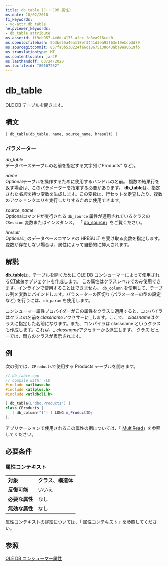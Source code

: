 ```yaml
---
title: db_table (C++ COM 属性)
ms.date: 10/02/2018
f1_keywords:
- vc-attr.db_table
helpviewer_keywords:
- db_table attribute
ms.assetid: ff9eb957-4e6d-4175-afcc-fd8ea916cec0
ms.openlocfilehash: 2b3be55a4ea118ef3441d3ea93f63e19ebdb3d79
ms.sourcegitcommit: 857fa6b530224fa6c18675138043aba9aa0619fb
ms.translationtype: MT
ms.contentlocale: ja-JP
ms.lasthandoff: 03/24/2020
ms.locfileid: "80167252"
---
```

# <a name="db_table"></a>db_table

OLE DB テーブルを開きます。

## <a name="syntax"></a>構文

```cpp
[ db_table(db_table, name, source_name, hresult) ]
```

### <a name="parameters"></a>パラメーター

*db_table*<br/>
データベーステーブルの名前を指定する文字列 ("Products" など)。

*name*<br/>
Optionalテーブルを操作するために使用するハンドルの名前。 複数の結果行を返す場合は、このパラメーターを指定する必要があります。 **db_table**は、指定された*名前*を持つ変数を生成します。この変数は、行セットを走査したり、複数のアクションクエリを実行したりするために使用できます。

*source_name*<br/>
Optionalコマンドが実行される `db_source` 属性が適用されているクラスの `CSession` 変数またはインスタンス。 「 [db_source](db-source.md)」をご覧ください。

*hresult*<br/>
Optionalこのデータベースコマンドの HRESULT を受け取る変数を指定します。 変数が存在しない場合は、属性によって自動的に挿入されます。

## <a name="remarks"></a>解説

**db_table**は、テーブルを開くために OLE DB コンシューマーによって使用される[CTable](../../data/oledb/ctable-class.md)オブジェクトを作成します。 この属性はクラスレベルでのみ使用できます。インラインで使用することはできません。 `db_column` を使用して、テーブル列を変数にバインドします。パラメーターの区切り (パラメーターの型の設定など) を行うには、`db_param` を使用します。

コンシューマー属性プロバイダーがこの属性をクラスに適用すると、コンパイラはクラスの名前を*classname*アクセサーに \_します。ここで、 *classname*はクラスに指定した名前になります。また、コンパイラは classname というクラスも作成します。これ*は、\_* *classname*アクセサーから派生します。  クラス ビューでは、両方のクラスが表示されます。

## <a name="example"></a>例

次の例では、`CProducts`で使用する Products テーブルを開きます。

```cpp
// db_table.cpp
// compile with: /LD
#include <atlbase.h>
#include <atlplus.h>
#include <atldbcli.h>

[ db_table(L"dbo.Products") ]
class CProducts {
   [ db_column("1") ] LONG m_ProductID;
};
```

アプリケーションで使用されるこの属性の例については、「 [MultiRead](https://github.com/Microsoft/VCSamples/tree/master/VC2010Samples/ATL/OLEDB/Consumer)」を参照してください。

## <a name="requirements"></a>必要条件

### <a name="attribute-context"></a>属性コンテキスト

|||
|-|-|
|**対象**|**クラス**、**構造体**|
|**反復可能**|いいえ|
|**必要な属性**|なし|
|**無効な属性**|なし|

属性コンテキストの詳細については、「 [属性コンテキスト](cpp-attributes-com-net.md#contexts)」を参照してください。

## <a name="see-also"></a>参照

[OLE DB コンシューマー属性](ole-db-consumer-attributes.md)
